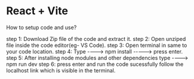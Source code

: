 # React + Vite

How to setup code and use?

step 1: Download Zip file of the code and extract it.
step 2: Open unziped file inside the code editor(eg- VS Code).
step 3: Open terminal in same to your code location.
step 4: Type ----> npm install -----> press enter.
step 5: After installing node modules and other dependencies type ----> npm run dev
step 6: press enter and run the code sucessfully follow the localhost link which is visible in the terminal.

